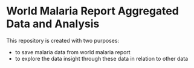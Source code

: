 # World Malaria Report Aggregated Data and Analysis
This repository is created with two purposes:
-  to save malaria data from world malaria report
-  to explore the data insight through these data in relation to other data
